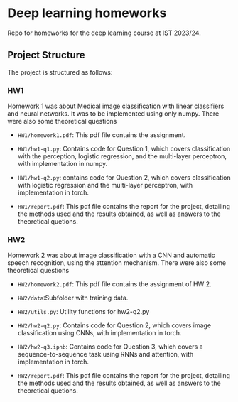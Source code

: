 # Deep learning homeworks
Repo for homeworks for the deep learning course at IST 2023/24.

## Project Structure

The project is structured as follows:

### HW1

Homework 1 was about Medical image classification with linear classifiers and neural networks. It was to be implemented using only numpy. There were also some theoretical questions

- `HW1/homework1.pdf`: This pdf file contains the assignment.

- `HW1/hw1-q1.py`: Contains code for Question 1, which covers classification with the perception, logistic regression, and the multi-layer perceptron, with implementation in numpy.

- `HW1/hw1-q2.py`: contains code for Question 2, which covers classification with logistic regression and the multi-layer perceptron, with implementation in torch.

- `HW1/report.pdf`: This pdf file contains the report for the project, detailing the methods used and the results obtained, as well as answers to the theoretical quetions.

### HW2

Homework 2 was about image classification with a CNN and automatic speech recognition, using the attention mechanism. There were also some theoretical questions

- `HW2/homework2.pdf`: This pdf file contains the assignment of HW 2.

- `HW2/data`:Subfolder with training data.

- `HW2/utils.py`: Utility functions for hw2-q2.py

- `HW2/hw2-q2.py`: Contains code for Question 2, which covers image classification using CNNs, with implementation in torch.

- `HW2/hw2-q3.ipnb`: Contains code for Question 3, which covers a sequence-to-sequence task using RNNs and attention, with implementation in torch.
  
- `HW2/report.pdf`: This pdf file contains the report for the project, detailing the methods used and the results obtained, as well as answers to the theoretical quetions.

